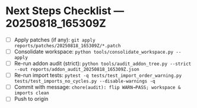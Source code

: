 # Next Steps Checklist — 20250818_165309Z

- [ ] Apply patches (if any): `git apply reports/patches/20250818_165309Z/*.patch`
- [ ] Consolidate workspace: `python tools/consolidate_workspace.py --apply`
- [ ] Re-run addon audit (strict): `python tools/audit_addon_tree.py --strict --out reports/addon_audit_20250818_165309Z.json`
- [ ] Re-run import tests: `pytest -q tests/test_import_order_warning.py tests/test_imports_no_cycles.py --disable-warnings -q`
- [ ] Commit with message: `chore(audit): flip WARN→PASS; workspace & imports clean`
- [ ] Push to origin
